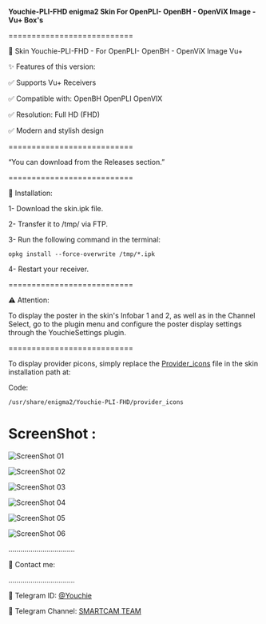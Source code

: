 **Youchie-PLI-FHD enigma2 Skin For OpenPLI- OpenBH - OpenViX Image - Vu+ Box's**

===========================

🚀 Skin Youchie-PLI-FHD - For OpenPLI- OpenBH - OpenViX Image Vu+

✨ Features of this version:

✅ Supports Vu+ Receivers

✅ Compatible with: OpenBH OpenPLI OpenVIX

✅ Resolution: Full HD (FHD)

✅ Modern and stylish design

===========================

“You can download from the Releases section.”

===========================

📌 Installation:

1- Download the skin.ipk file.

2- Transfer it to /tmp/ via FTP.

3- Run the following command in the terminal:


`opkg install --force-overwrite /tmp/*.ipk`

4- Restart your receiver.

===========================

⚠️ Attention:

To display the poster in the skin's Infobar 1 and 2, as well as in the Channel Select, go to the plugin menu and configure the poster display settings through the YouchieSettings plugin.

===========================

To display provider picons, simply replace the [Provider_icons](https://github.com/smcam/enigma2/blob/main/provider_icons.zip) file in the skin installation path at:

Code:

`/usr/share/enigma2/Youchie-PLI-FHD/provider_icons`

**ScreenShot :**
===========================

![ScreenShot 01](https://github.com/smcam/enigma2/raw/main/ScreenShot/01.jpg)

![ScreenShot 02](https://github.com/smcam/enigma2/raw/main/ScreenShot/02.jpg)

![ScreenShot 03](https://github.com/smcam/enigma2/raw/main/ScreenShot/03.jpg)

![ScreenShot 04](https://github.com/smcam/enigma2/raw/main/ScreenShot/04.jpg)

![ScreenShot 05](https://github.com/smcam/enigma2/raw/main/ScreenShot/05.jpg)

![ScreenShot 06](https://github.com/smcam/enigma2/raw/main/ScreenShot/06.jpg)

.................................

🔗 Contact me:

.................................

📢 Telegram ID: [@Youchie](https://t.me/Youchie)

📢 Telegram Channel: [SMARTCAM TEAM](https://t.me/smartcam_team)

